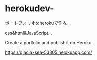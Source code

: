 # herokudev-



ポートフォリオをherokuで作る。

css&html&JavaScript...

Create a portfolio and publish it on Heroku


https://glacial-sea-53305.herokuapp.com/


